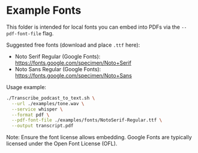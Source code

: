 # Example Fonts

This folder is intended for local fonts you can embed into PDFs via the `--pdf-font-file` flag.

Suggested free fonts (download and place `.ttf` here):
- Noto Serif Regular (Google Fonts): https://fonts.google.com/specimen/Noto+Serif
- Noto Sans Regular (Google Fonts): https://fonts.google.com/specimen/Noto+Sans

Usage example:

```bash
./Transcribe_podcast_to_text.sh \
  --url ./examples/tone.wav \
  --service whisper \
  --format pdf \
  --pdf-font-file ./examples/fonts/NotoSerif-Regular.ttf \
  --output transcript.pdf
```

Note: Ensure the font license allows embedding. Google Fonts are typically licensed under the Open Font License (OFL).


